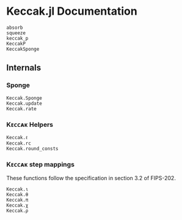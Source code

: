 # Keccak.jl Documentation

```@docs
absorb
squeeze
keccak_p
KeccakP
KeccakSponge
```

## Internals
### Sponge
```@docs
Keccak.Sponge
Keccak.update
Keccak.rate
```

### Kᴇᴄᴄᴀᴋ Helpers
```@docs
Keccak.ℓ
Keccak.rc
Keccak.round_consts
```
### Kᴇᴄᴄᴀᴋ step mappings
These functions follow the specification in section 3.2 of FIPS-202.
```@docs
Keccak.ι
Keccak.θ
Keccak.π
Keccak.χ
Keccak.ρ
```
